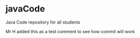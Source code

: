 javaCode
========

Java Code repository for all students

Mr H added this as a test comment to see how commit will work